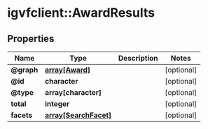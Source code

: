 # igvfclient::AwardResults


## Properties
Name | Type | Description | Notes
------------ | ------------- | ------------- | -------------
**@graph** | [**array[Award]**](Award.md) |  | [optional] 
**@id** | **character** |  | [optional] 
**@type** | **array[character]** |  | [optional] 
**total** | **integer** |  | [optional] 
**facets** | [**array[SearchFacet]**](SearchFacet.md) |  | [optional] 


